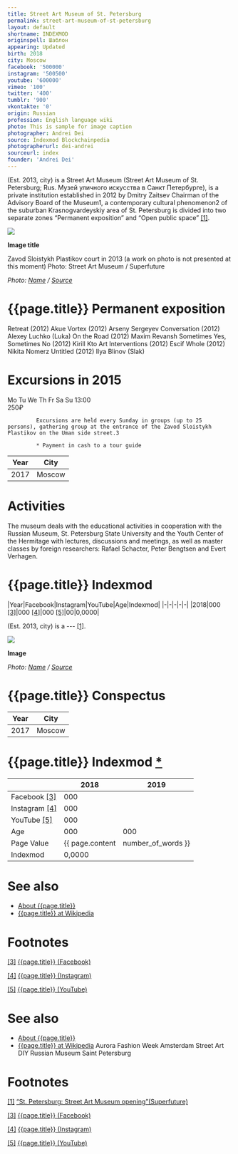 ```yaml
---
title: Street Art Museum of St. Petersburg
permalink: street-art-museum-of-st-petersburg
layout: default
shortname: INDEXMOD
originspell: Шаблон
appearing: Updated
birth: 2018
city: Moscow
facebook: '500000'
instagram: '500500'
youtube: '600000'
vimeo: '100'
twitter: '400'
tumblr: '900'
vkontakte: '0'
origin: Russian
profession: English language wiki
photo: This is sample for image caption
photographer: Andrei Dei
source: Indexmod Blockchainpedia
photographerurl: dei-andrei
sourceurl: index
founder: 'Andrei Dei'
---
```


(Est. 2013, city) is a Street Art Museum (Street Art Museum of St. Petersburg; Rus. Музей уличного искусства в Санкт Петербурге), is a private institution established in 2012 by Dmitry Zaitsev Chairman of the Advisory Board of the Museum1, a contemporary cultural phenomenon2 of the suburban Krasnogvardeyskiy area of St. Petersburg is divided into two separate zones “Permanent exposition” and “Open public space” <span id="a1">[\[1\]](#f1)</span>.

![](/encyclopedia/images/street-art.jpg)

**Image title**

Zavod Sloistykh Plastikov court in 2013 (a work on photo is not presented at this moment)
Photo: Street Art Museum / Superfuture

*Photo: [Name](index) / [Source](index)*

# {{page.title}} Permanent exposition
Retreat (2012) Akue
Vortex (2012) Arseny Sergeyev
Conversation (2012) Alexey Luchko (Luka)
On the Road (2012) Maxim Revansh
Sometimes Yes, Sometimes No (2012) Kirill Kto
Art Interventions (2012) Escif
Whole (2012) Nikita Nomerz
Untitled (2012) Ilya Blinov (Slak)


# Excursions in 2015
 Mo 	 Tu 	 We 	 Th	 Fr	 Sa	 Su
 	 	 	 	 	 	 13:00  
 	 	 	 	 	 	 250₽

             Excursions are held every Sunday in groups (up to 25 persons), gathering group at the entrance of the Zavod Sloistykh Plastikov on the Uman side street.3

             * Payment in cash to a tour guide

|Year|City|
|-|-|
|2017|Moscow|

# Activities

The museum deals with the educational activities in cooperation with the Russian Museum, St. Petersburg State University and the Youth Center of the Hermitage with lectures, discussions and meetings, as well as master classes by foreign researchers: Rafael Schacter, Peter Bengtsen and Evert Verhagen.

# {{page.title}} Indexmod

|Year|Facebook|Instagram|YouTube|Age|Indexmod|
|-|-|-|-|-|
|2018|000 <span id="a3">[\[3\]](#f3)</span>|000 <span id="a4">[\[4\]](#f4)</span>|000 <span id="a5">[\[5\]](#f5)</span>|00|0,0000|

(Est. 2013, city) is a --- <span id="a1">[\[1\]](#f1)</span>.

![](/encyclopedia/images/{{page.permalink}}.jpg)

**Image**

*Photo: [Name](index) / [Source](index)*

# {{page.title}} Conspectus

|Year|City|
|-|-|
|2017|Moscow|

# {{page.title}} Indexmod [*](indexmod)

||2018|2019|
|-|-|-|
|Facebook <span id="a3">[\[3\]](#f3)</span>|000||
|Instagram <span id="a4">[\[4\]](#f4)</span>|000||
|YouTube <span id="a5">[\[5\]](#f5)</span>|000||
|Age|000|000|
|Page Value|{{ page.content | number_of_words }}||
|Indexmod|0,0000||

# See also

+ [About {{page.title}}](index)
+ [{{page.title}} at Wikipedia](index)

# Footnotes

[[3]](#a3) <span id="f3"></span> [{{page.title}} (Facebook)](index)

[[4]](#a4) <span id="f4"></span> [{{page.title}} (Instagram)](index)

[[5]](#a5) <span id="f5"></span> [{{page.title}} (YouTube)](index)

# See also

+ [About {{page.title}}](index)
+ [{{page.title}} at Wikipedia](index)
Aurora Fashion Week
Amsterdam Street Art
DIY
Russian Museum
Saint Petersburg

# Footnotes

[[1]](#a1) <span id="f1"></span> [“St. Petersburg: Street Art Museum opening”(Superfuture)](https://superfuture.com/supernews/st-petersburg-street-art-museum-opening)

[[3]](#a3) <span id="f3"></span> [{{page.title}} (Facebook)](https://superfuture.com/supernews/st-petersburg-street-art-museum-opening)

[[4]](#a4) <span id="f4"></span> [{{page.title}} (Instagram)](index)

[[5]](#a5) <span id="f5"></span> [{{page.title}} (YouTube)](index)
